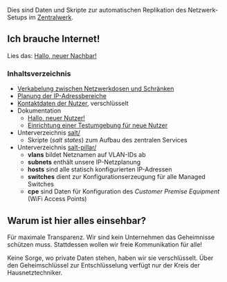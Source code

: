 Dies sind Daten und Skripte zur automatischen Replikation des
Netzwerk-Setups im [Zentralwerk](http://www.zentralwerk.de/).


## Ich brauche Internet!

Lies das: [Hallo, neuer Nachbar!](doc/hello.md)


### Inhaltsverzeichnis

* [Verkabelung zwischen Netzwerkdosen und Schränken](cabling.md)
* [Planung der IP-Adressbereiche](subnets.md)
* [Kontaktdaten der Nutzer](contact.md.gpg), verschlüsselt
* Dokumentation
  * [Hallo, neuer Nutzer!](doc/hello.md)
  * [Einrichtung einer Testumgebung für neue Nutzer](doc/test-environment.md)
* Unterverzeichnis [salt/](salt)
  * Skripte (*salt states*) zum Aufbau des zentralen Services
* Unterverzeichnis [salt-pillar/](salt-pillar)
  * **vlans** bildet Netznamen auf VLAN-IDs ab
  * **subnets** enthält unsere IP-Netzplanung
  * **hosts** sind alle statisch konfigurierten IP-Adressen
  * **switches** dient zur Konfigurationserzeugung für alle Managed Switches
  * **cpe** sind Daten für Konfiguration des *Customer Premise Equipment* (WiFi Access Points)


## Warum ist hier alles einsehbar?

Für maximale Transparenz. Wir sind kein Unternehmen das Geheimnisse
schützen muss. Stattdessen wollen wir freie Kommunikation für alle!

Keine Sorge, wo private Daten stehen, haben wir sie
verschlüsselt. Über den Geheimschlüssel zur Entschlüsselung verfügt
nur der Kreis der Hausnetztechniker.

